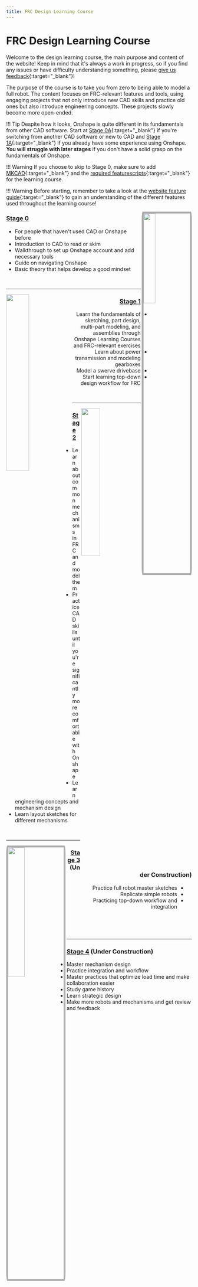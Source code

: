 ```yaml
---
title: FRC Design Learning Course
---
```


<style>
    .rightSide {
        ul { direction: rtl; }
        ul li a { direction: ltr; unicode-bidi: embed; }
    }
</style>

# FRC Design Learning Course

Welcome to the design learning course, the main purpose and content of the website! Keep in mind that it's always a work in progress, so if you find any issues or have difficulty understanding something, please [give us feedback](https://forms.gle/dQ6w6RXJa6vSmcpw7 "Learning Course Feedback Form"){:target="_blank"}!

The purpose of the course is to take you from zero to being able to model a full robot. The content focuses on FRC-relevant features and tools, using engaging projects that not only introduce new CAD skills and practice old ones but also introduce engineering concepts. These projects slowly become more open-ended.

!!! Tip
    Despite how it looks, Onshape is quite different in its fundamentals from other CAD software. Start at [Stage 0A](stage0/0A/what-and-why-CAD.md "Stage 0A"){:target="_blank"} if you're switching from another CAD software or new to CAD and [Stage 1A](stage1/1A/introduction.md "Stage 1A"){:target="_blank"} if you already have some experience using Onshape. **You will struggle with later stages** if you don't have a solid grasp on the fundamentals of Onshape.

!!! Warning
    If you choose to skip to Stage 0, make sure to add [MKCAD](stage0/0B/MKCad.md "Adding MKCAD Tutorial Page"){:target="_blank"} and the [required featurescripts](stage0/0B/featurescripts.md "Stage 0 Featurescripts Page"){:target="_blank"} for the learning course.

!!! Warning
    Before starting, remember to take a look at the [website feature guide](../website-feature-guide.md "Website Feature Guide Page"){:target="_blank"} to gain an understanding of the different features used throughout the learning course! 
    

<img src="/img/learning-course/stage0/setup/signup.webp" align="right" style="width:25%; border:5px solid #ADADAD; border-radius: 2%">

### [Stage 0](stage0/0A/what-and-why-CAD.md "Stage 0 Page")

- For people that haven't used CAD or Onshape before
- Introduction to CAD to read or skim
- Walkthrough to set up Onshape account and add necessary tools
- Guide on navigating Onshape
- Basic theory that helps develop a good mindset

<br>
<hr>

<img src="/img/learning-course/stage1b/Exercise 2 Assembly.webp" align="left" style="width:35%">

<div dir="rtl">
<h3 id="-stage-1-stage1-1a-onshapefundamentals-md-"><a href="stage1\1A\introduction" title="Stage 1 Page">Stage 1</a></h3>
<ul>
<li>Learn the fundamentals of sketching, part design, multi-part modeling, and assemblies through Onshape Learning Courses and FRC-relevant exercises</li>
<li>Learn about power transmission and modeling gearboxes</li>
<li>Model a swerve drivebase</li>
<li>Start learning top-down design workflow for FRC</li>
</ul>
</div>

<br>
<hr>

<img src="/img/learning-course/stage2-slapdown/intakeTopLevel.webp" align="right" style="width:32%">

### [Stage 2](stage2/2A/introduction.md "Stage 2 Page")

- Learn about common mechanisms in FRC and model them
- Practice CAD skills until you're significantly more comfortable with Onshape
- Learn engineering concepts and mechanism design
- Learn layout sketches for different mechanisms

<br>
<hr>

<img src="/img/learning-course/stage3/1778-2024-MS.webp" align="left" style="width:30%; border:5px solid #ADADAD; border-radius: 2%">

<div dir="rtl">
<h3 id="-stage-3-stage3-3a-multidoc-ms-md-"><a href="stage3\3A\introduction" title="Stage 3 Page">Stage 3</a> <strong>(Under Construction)</strong> </h3>
<ul>
<li>Practice full robot master sketches</li>
<li>Replicate simple robots</li>
<li>Practicing top-down workflow and integration</li>
</ul>
</div>

<br>
<br>
<br>
<hr>

### [Stage 4](stage4.md "Stage 4 Page") (**Under Construction**)

- Master mechanism design
- Practice integration and workflow
- Master practices that optimize load time and make collaboration easier
- Study game history
- Learn strategic design
- Make more robots and mechanisms and get review and feedback

<br>



